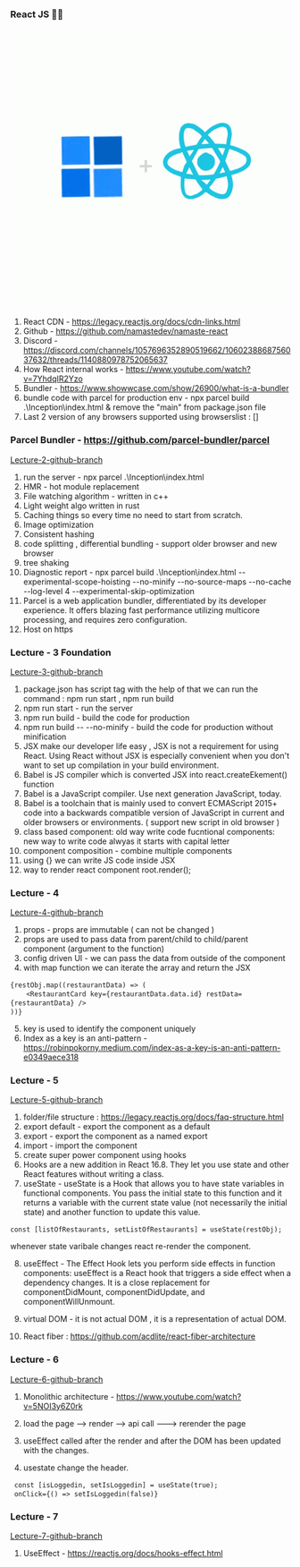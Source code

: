 ### React JS 🧑‍💻
![Alt text](image.png)


1. React CDN - https://legacy.reactjs.org/docs/cdn-links.html
2. Github - https://github.com/namastedev/namaste-react
3. Discord - https://discord.com/channels/1057696352890519662/1060238868756037632/threads/1140880978752065637
4. How React internal works - https://www.youtube.com/watch?v=7YhdqIR2Yzo
5. Bundler - https://www.showwcase.com/show/26900/what-is-a-bundler
6. bundle code with parcel for production env - npx parcel build .\Inception\index.html  & remove the "main" from package.json file 
7. Last 2 version of any browsers supported using browserslist : []

### Parcel Bundler - https://github.com/parcel-bundler/parcel
[Lecture-2-github-branch](https://github.com/jayeshd7/ReactInternal/tree/main)
1. run the server - npx parcel .\Inception\index.html
2. HMR - hot module replacement
3. File watching algorithm - written in c++
4. Light weight algo written in rust
5. Caching things so every time no need to start from scratch.
6. Image optimization
7. Consistent hashing
8. code splitting , differential bundling - support older browser and new browser
9. tree shaking
10. Diagnostic report - npx parcel build .\Inception\index.html --experimental-scope-hoisting --no-minify --no-source-maps --no-cache --log-level 4 --experimental-skip-optimization
11. Parcel is a web application bundler, differentiated by its developer experience. It offers blazing fast performance utilizing multicore processing, and requires zero configuration.
12. Host on https 


 ### Lecture - 3 Foundation
[Lecture-3-github-branch](https://github.com/jayeshd7/ReactInternal/tree/lecture_3_laying_foundation)
1. package.json has script tag with the help of that we can run the command : npm run start , npm run build
2. npm run start - run the server
3. npm run build - build the code for production
4. npm run build -- --no-minify - build the code for production without minification
5. JSX make our developer life easy , JSX is not a requirement for using React. Using React without JSX is especially convenient when you don't want to set up compilation in your build environment.
6. Babel is JS compiler which is converted JSX into react.createEkement() function
7. Babel is a JavaScript compiler. Use next generation JavaScript, today.
8. Babel is a toolchain that is mainly used to convert ECMAScript 2015+ code into a backwards compatible version of JavaScript in current and older browsers or environments. ( support new script in old browser )
9. class based component: old way write code
fucntional components: new way to write code
alwyas it starts with capital letter
10. component composition - combine multiple components
11. using {} we can write JS code inside JSX
12.  way to render react component root.render(<HeadingComponent />);

### Lecture - 4
[Lecture-4-github-branch](https://github.com/jayeshd7/ReactInternal/tree/lecture_4)
1. props - props are immutable ( can not be changed )
2. props are used to pass data from parent/child to child/parent component (argument to the function)
3. config driven UI - we can pass the data from outside of the component
4. with map function we can iterate the array and return the JSX
```
{restObj.map((restaurantData) => (
    <RestaurantCard key={restaurantData.data.id} restData={restaurantData} />
))}

```
5. key is used to identify the component uniquely
6. Index as a key is an anti-pattern - https://robinpokorny.medium.com/index-as-a-key-is-an-anti-pattern-e0349aece318


### Lecture - 5
[Lecture-5-github-branch](https://github.com/jayeshd7/ReactInternal/tree/lecture_5)
1. folder/file structure : https://legacy.reactjs.org/docs/faq-structure.html
2. export default - export the component as a default
3. export - export the component as a named export
4. import - import the component
5. create super power component using hooks
6. Hooks are a new addition in React 16.8. They let you use state and other React features without writing a class.
7. useState - useState is a Hook that allows you to have state variables in functional components. You pass the initial state to this function and it returns a variable with the current state value (not necessarily the initial state) and another function to update this value.
```
const [listOfRestaurants, setListOfRestaurants] = useState(restObj);
```
whenever state varibale changes react re-render the component.

8. useEffect - The Effect Hook lets you perform side effects in function components: useEffect is a React hook that triggers a side effect when a dependency changes. It is a close replacement for componentDidMount, componentDidUpdate, and componentWillUnmount.

9. virtual DOM - it is not actual DOM , it is a representation of actual DOM.

10. React fiber : https://github.com/acdlite/react-fiber-architecture

### Lecture - 6
[Lecture-6-github-branch](https://github.com/jayeshd7/ReactInternal/tree/lecture_6)

1. Monolithic architecture - https://www.youtube.com/watch?v=5NOI3y6Z0rk

2. load the page --> render --> api call ---> rerender the page

3. useEffect called after the render and after the DOM has been updated with the changes.

4. usestate change the header.

```
 const [isLoggedin, setIsLoggedin] = useState(true);
 onClick={() => setIsLoggedin(false)}
```

### Lecture - 7
[Lecture-7-github-branch](https://github.com/jayeshd7/ReactInternal/tree/lecture_7)

1. UseEffect - https://reactjs.org/docs/hooks-effect.html
